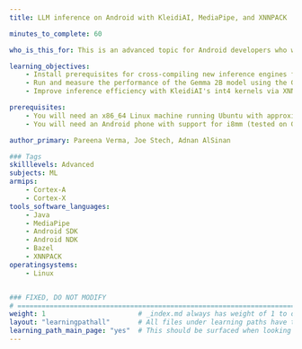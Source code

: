 ```yaml
---
title: LLM inference on Android with KleidiAI, MediaPipe, and XNNPACK

minutes_to_complete: 60

who_is_this_for: This is an advanced topic for Android developers who want to efficiently run LLMs on-device.

learning_objectives:
    - Install prerequisites for cross-compiling new inference engines for Android.
    - Run and measure the performance of the Gemma 2B model using the Google MediaPipe ML framework, with XNNPACK as the primitive provider.
    - Improve inference efficiency with KleidiAI's int4 kernels via XNNPACK, and benchmark the results.

prerequisites:
    - You will need an x86_64 Linux machine running Ubuntu with approximately 500 MB of free space, or a docker daemon that can run a provided x86_64 image.
    - You will need an Android phone with support for i8mm (tested on Google Pixel 8 Pro)

author_primary: Pareena Verma, Joe Stech, Adnan AlSinan

### Tags
skilllevels: Advanced
subjects: ML
armips:
    - Cortex-A
    - Cortex-X
tools_software_languages:
    - Java
    - MediaPipe
    - Android SDK
    - Android NDK
    - Bazel
    - XNNPACK
operatingsystems:
    - Linux


### FIXED, DO NOT MODIFY
# ================================================================================
weight: 1                       # _index.md always has weight of 1 to order correctly
layout: "learningpathall"       # All files under learning paths have this same wrapper
learning_path_main_page: "yes"  # This should be surfaced when looking for related content. Only set for _index.md of learning path content.
---
```

